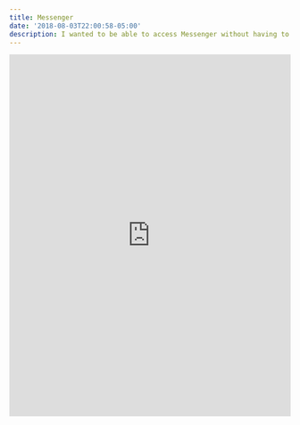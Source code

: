 ```yaml
---
title: Messenger
date: '2018-08-03T22:00:58-05:00'
description: I wanted to be able to access Messenger without having to leave my site.
---
```

<iframe src="https://www.messenger.com/t/hannah.mette" height="650" width="100%" style="border:0"></iframe>
